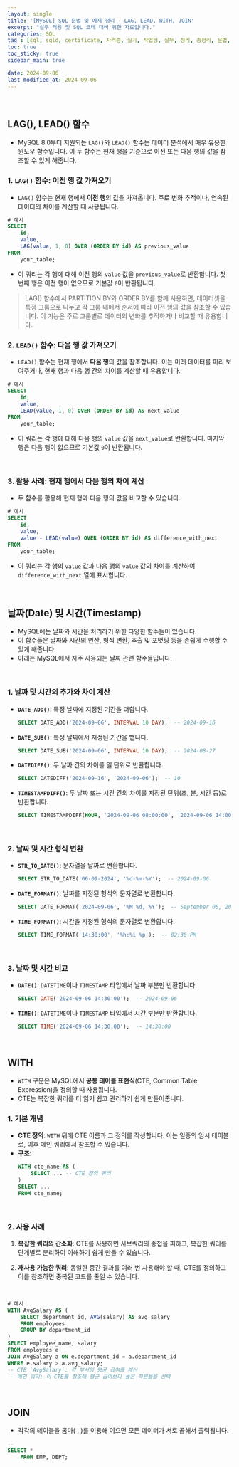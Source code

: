 ```yaml
---
layout: single
title: '[MySQL] SQL 문법 및 예제 정리 - LAG, LEAD, WITH, JOIN'
excerpt: "실무 적용 및 SQL 코테 대비 위한 자료입니다."
categories: SQL
tag : [sql, sqld, certificate, 자격증, 실기, 작업형, 실무, 정리, 총정리, 문법, 기초, 란, 설명, 코딩테스트, 코테]
toc: true
toc_sticky: true
sidebar_main: true

date: 2024-09-06
last_modified_at: 2024-09-06
---
```


<br>

## LAG(), LEAD() 함수

- MySQL 8.0부터 지원되는 `LAG()`와 `LEAD()` 함수는 데이터 분석에서 매우 유용한 윈도우 함수입니다. 이 두 함수는 현재 행을 기준으로 이전 또는 다음 행의 값을 참조할 수 있게 해줍니다.

### 1. `LAG()` 함수: 이전 행 값 가져오기

- `LAG()` 함수는 현재 행에서 **이전 행**의 값을 가져옵니다. 주로 변화 추적이나, 연속된 데이터의 차이를 계산할 때 사용됩니다.

```sql
# 예시
SELECT
    id,
    value,
    LAG(value, 1, 0) OVER (ORDER BY id) AS previous_value
FROM
    your_table;
```

- 이 쿼리는 각 행에 대해 이전 행의 `value` 값을 `previous_value`로 반환합니다. 첫 번째 행은 이전 행이 없으므로 기본값 `0`이 반환됩니다.

> LAG() 함수에서 PARTITION BY와 ORDER BY를 함께 사용하면, 데이터셋을 특정 그룹으로 나누고 각 그룹 내에서 순서에 따라 이전 행의 값을 참조할 수 있습니다.
> 이 기능은 주로 그룹별로 데이터의 변화를 추적하거나 비교할 때 유용합니다.

### 2. `LEAD()` 함수: 다음 행 값 가져오기

- `LEAD()` 함수는 현재 행에서 **다음 행**의 값을 참조합니다. 이는 미래 데이터를 미리 보여주거나, 현재 행과 다음 행 간의 차이를 계산할 때 유용합니다.

```sql
# 예시
SELECT
    id,
    value,
    LEAD(value, 1, 0) OVER (ORDER BY id) AS next_value
FROM
    your_table;
```
- 이 쿼리는 각 행에 대해 다음 행의 `value` 값을 `next_value`로 반환합니다. 마지막 행은 다음 행이 없으므로 기본값 `0`이 반환됩니다.

<br>

### 3. 활용 사례: 현재 행에서 다음 행의 차이 계산

- 두 함수를 활용해 현재 행과 다음 행의 값을 비교할 수 있습니다.

```sql
# 예시
SELECT
    id,
    value,
    value - LEAD(value) OVER (ORDER BY id) AS difference_with_next
FROM
    your_table;
```
- 이 쿼리는 각 행의 `value` 값과 다음 행의 `value` 값의 차이를 계산하여 `difference_with_next` 열에 표시합니다.

<br>

## 날짜(Date) 및 시간(Timestamp)

- MySQL에는 날짜와 시간을 처리하기 위한 다양한 함수들이 있습니다. 
- 이 함수들은 날짜와 시간의 연산, 형식 변환, 추출 및 포맷팅 등을 손쉽게 수행할 수 있게 해줍니다. 
- 아래는 MySQL에서 자주 사용되는 날짜 관련 함수들입니다.

<br>

### 1. 날짜 및 시간의 추가와 차이 계산

- **`DATE_ADD()`**: 특정 날짜에 지정된 기간을 더합니다.
  ```sql
  SELECT DATE_ADD('2024-09-06', INTERVAL 10 DAY);  -- 2024-09-16
  ```
- **`DATE_SUB()`**: 특정 날짜에서 지정된 기간을 뺍니다.
  ```sql
  SELECT DATE_SUB('2024-09-06', INTERVAL 10 DAY);  -- 2024-08-27
  ```
- **`DATEDIFF()`**: 두 날짜 간의 차이를 일 단위로 반환합니다.
  ```sql
  SELECT DATEDIFF('2024-09-16', '2024-09-06');  -- 10
  ```
- **`TIMESTAMPDIFF()`**: 두 날짜 또는 시간 간의 차이를 지정된 단위(초, 분, 시간 등)로 반환합니다.
  ```sql
  SELECT TIMESTAMPDIFF(HOUR, '2024-09-06 08:00:00', '2024-09-06 14:00:00');  -- 6
  ```

<br>

### 2. 날짜 및 시간 형식 변환

- **`STR_TO_DATE()`**: 문자열을 날짜로 변환합니다.
  ```sql
  SELECT STR_TO_DATE('06-09-2024', '%d-%m-%Y');  -- 2024-09-06
  ```
- **`DATE_FORMAT()`**: 날짜를 지정된 형식의 문자열로 변환합니다.
  ```sql
  SELECT DATE_FORMAT('2024-09-06', '%M %d, %Y');  -- September 06, 2024
  ```
- **`TIME_FORMAT()`**: 시간을 지정된 형식의 문자열로 변환합니다.
  ```sql
  SELECT TIME_FORMAT('14:30:00', '%h:%i %p');  -- 02:30 PM
  ```
  
<br>

### 3. 날짜 및 시간 비교

- **`DATE()`**: `DATETIME`이나 `TIMESTAMP` 타입에서 날짜 부분만 반환합니다.
  ```sql
  SELECT DATE('2024-09-06 14:30:00');  -- 2024-09-06
  ```
- **`TIME()`**: `DATETIME`이나 `TIMESTAMP` 타입에서 시간 부분만 반환합니다.
  ```sql
  SELECT TIME('2024-09-06 14:30:00');  -- 14:30:00
  ```

<br>

## WITH 

- `WITH` 구문은 MySQL에서 **공통 테이블 표현식**(CTE, Common Table Expression)을 정의할 때 사용됩니다. 
- CTE는 복잡한 쿼리를 더 읽기 쉽고 관리하기 쉽게 만들어줍니다. 

### 1. 기본 개념

- **CTE 정의**: `WITH` 뒤에 CTE 이름과 그 정의를 작성합니다. 이는 일종의 임시 테이블로, 이후 메인 쿼리에서 참조할 수 있습니다.
- **구조**: 
  ```sql
  WITH cte_name AS (
      SELECT ... -- CTE 정의 쿼리
  )
  SELECT ...
  FROM cte_name;
  ```

<br>

### 2. 사용 사례

1. **복잡한 쿼리의 간소화**:
   CTE를 사용하면 서브쿼리의 중첩을 피하고, 복잡한 쿼리를 단계별로 분리하여 이해하기 쉽게 만들 수 있습니다.
  
2. **재사용 가능한 쿼리**:
   동일한 중간 결과를 여러 번 사용해야 할 때, CTE를 정의하고 이를 참조하면 중복된 코드를 줄일 수 있습니다.

<br>

```sql
# 예시
WITH AvgSalary AS (
    SELECT department_id, AVG(salary) AS avg_salary
    FROM employees
    GROUP BY department_id
)
SELECT employee_name, salary
FROM employees e
JOIN AvgSalary a ON e.department_id = a.department_id
WHERE e.salary > a.avg_salary;
-- CTE `AvgSalary`: 각 부서의 평균 급여를 계산
-- 메인 쿼리: 이 CTE를 참조해 평균 급여보다 높은 직원들을 선택
```

<br>

## JOIN

- 각각의 테이블을 콤마( , )를 이용해 이으면 모든 데이터가 서로 곱해서 출력됩니다.

```sql
--
SELECT * 
    FROM EMP, DEPT;
```



